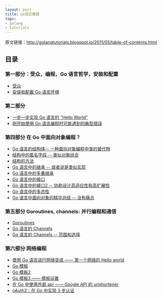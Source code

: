 ```yaml
---
layout: post
title: Go语言教程
tags:
- golang
- tutorials
---
```


原文链接：<http://golangtutorials.blogspot.jp/2011/05/table-of-contents.html>

## 目录

### 第一部分：受众，编程，Go 语言哲学，安装和配置

+ [受众](/golang_tutorials/audience-and-content-layout.html)
+ [安装和配置 Go 语言环境](/golang_tutorials/installing-and-configuring-go.html)

### 第二部分

+ [一步一步实现 Go 语言的 "Hello World"](/golang_tutorials/very-simole-go-hello-world-line-by-line.html)
+ [刚开始使用 Go 语言编程时可能遇到的典型错误](/golang_tutorials/early-syntax-errors-and-other-minor.html)

### 第四部分 在 Go 中面向对象编程？

+ [Go 语言的结构体-- 一种面向对象编程中类的替代物](/golang_tutorials/structs-in-go-instead-of-classes-in.html)
+ [结构中的匿名字段 -- 类似对象组合](/golang_tutorials/anonymous-fields-in-structs-like-object.html)
+ [结构的方法](/golang_tutorials/methods-on-structs.html)
+ [Go 语言中的继承 -- 或者说是类似实现](/golang_tutorials/inheritance-and-subclassing-in-go-or.html)
+ [Go 语言中的多重继承](/golang_tutorials/multiple-inheritance-in-go.html)
+ [Go 语言中的接口](/golang_tutorials/interfaces-in-go.html)
+ [Go 语言中的接口2 -- 协助设计高适应性和高扩展性](/golang_tutorials/interfaces-in-go-part-2-aiding.html)
+ [Go 语言中的多态性](/golang_tutorials/polymorphism-in-go.html)
+ [Go 语言中面向对象的精华总结 -- 没有痛点](/golang_tutorials/summary-of-object-oriented-programming.html)

### 第五部分 Goroutines, channels: 并行编程和通信

+ [Goroutines](/golang_tutorials/goroutines.html)
+ [Go 语言的 Channels](/golang_tutorials/channels-in-go.html)
+ [Go 语言的 Channels -- 范围和选择](/golang_tutorials/channels-in-go-range-and-select.html)

### 第六部分 网络编程

+ [使用 Go 语言进行网络变成 —— 第一个网络的 Hello world](/golang_tutorials/web-programming-with-go-first-web-hello.html)
+ [Go 模板]()
+ [Go 模板2]()
+ [Go 模板3 —— 模板设置]()
+ [在 Go 中使用外部 api —— Google API 的 urlshortener]()
+ [oAuth2：在 Go 中实现 3 步认证]()
